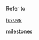 Refer to 

[issues](https://github.com/brookshi/Hitchhiker/issues)

[milestones](https://github.com/brookshi/Hitchhiker/milestones)